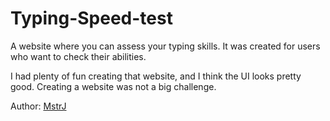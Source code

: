 # Typing-Speed-test


A website where you can assess your typing skills. It was created for users who want to check their abilities. 

I had plenty of fun creating that website, and I think the UI looks pretty good. Creating a website was not a big challenge.



Author:
[MstrJ](https://github.com/mstrj)
